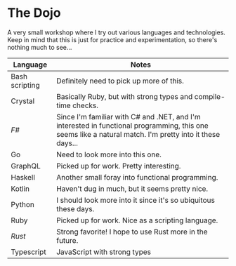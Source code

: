 # The Dojo

A very small workshop where I try out various languages and technologies. Keep in mind that this is just for practice and experimentation, so there's nothing much to see...

| Language |  Notes |
|---|---|
| Bash scripting | Definitely need to pick up more of this. |
| Crystal | Basically Ruby, but with strong types and compile-time checks. |
| *F#*  |  Since I'm familiar with C# and .NET, and I'm interested in functional programming, this one seems like a natural match. I'm pretty into it these days... |
| Go | Need to look more into this one. |
| GraphQL  | Picked up for work. Pretty interesting. |
| Haskell  | Another small foray into functional programming. |
| Kotlin   | Haven't dug in much, but it seems pretty nice. |
| Python   | I should look more into it since it's so ubiquitous these days. |
| Ruby     | Picked up for work. Nice as a scripting language. |
| *Rust*     | Strong favorite! I hope to use Rust more in the future. |
| Typescript  | JavaScript with strong types |
